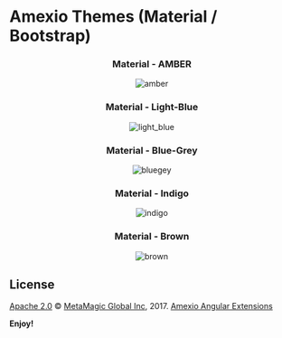 # Amexio Themes (Material / Bootstrap)
<div align="center">
<h3> Material - AMBER </h3>
<img src="https://preview.ibb.co/ctarEQ/amber.png" alt="amber" border="0">
  </div>
  <div align="center">
<h3> Material - Light-Blue </h3>
<img src="https://preview.ibb.co/eVScok/light_blue.png" alt="light_blue" border="0">
  </div>
  <div align="center">
<h3> Material - Blue-Grey </h3> 
<img src="https://preview.ibb.co/dmk8uQ/bluegey.png" alt="bluegey" border="0">
  </div>
  <div align="center">
<h3> Material - Indigo </h3>
<img src="https://preview.ibb.co/jRbsM5/indigo.png" alt="indigo" border="0">
  </div>
  <div align="center">
<h3> Material - Brown </h3>
<img src="https://preview.ibb.co/eW0PZQ/brown.png" alt="brown" border="0">
  </div>

## License

[Apache 2.0](http://www.amexio.org/metamagic-showcase/license.html) © [MetaMagic Global Inc](http://www.metamagicglobal.com/), 2017. [Amexio Angular Extensions](http://www.amexio.tech)

**Enjoy!**
